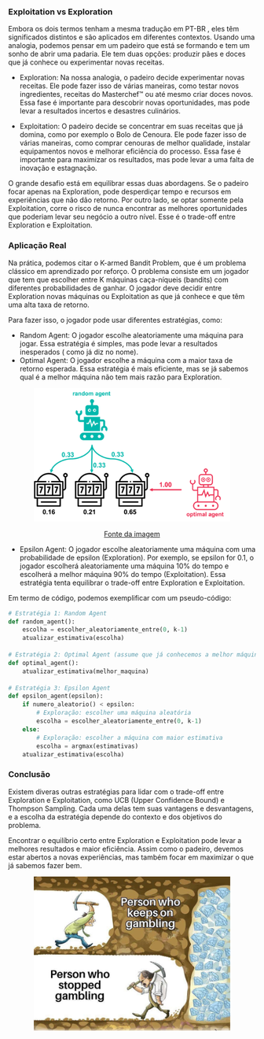 ### Exploitation vs Exploration

Embora os dois termos tenham a mesma tradução em PT-BR , eles têm significados distintos e são aplicados em diferentes contextos.
Usando uma analogia, podemos pensar em um padeiro que está se formando e tem um sonho de abrir uma padaria. Ele tem duas opções: produzir pães e doces que já conhece ou experimentar novas receitas. 

- Exploration: Na nossa analogia, o padeiro decide experimentar novas receitas. Ele pode fazer isso de várias maneiras, como testar novos ingredientes, receitas do Masterchef™️ ou até mesmo criar doces novos. Essa fase é importante para descobrir novas oportunidades, mas pode levar a resultados incertos e desastres culinários.

- Exploitation: O padeiro decide se concentrar em suas receitas que já domina, como por exemplo o Bolo de Cenoura. Ele pode fazer isso de várias maneiras, como comprar cenouras de melhor qualidade, instalar equipamentos novos e melhorar eficiência do processo. Essa fase é importante para maximizar os resultados, mas pode levar a uma falta de inovação e estagnação.

O grande desafio está em equilibrar essas duas abordagens. Se o padeiro focar apenas na Exploration, pode desperdiçar tempo e recursos em experiências que não dão retorno. Por outro lado, se optar somente pela Exploitation, corre o risco de nunca encontrar as melhores oportunidades que poderiam levar seu negócio a outro nível. Esse é o trade-off entre Exploration e Exploitation.

### Aplicação Real
Na prática, podemos citar o K-armed Bandit Problem, que é um problema clássico em aprendizado por reforço. O problema consiste em um jogador que tem que escolher entre K máquinas caça-níqueis (bandits) com diferentes probabilidades de ganhar. O jogador deve decidir entre Exploration novas máquinas ou Exploitation as que já conhece e que têm uma alta taxa de retorno.

Para fazer isso, o jogador pode usar diferentes estratégias, como:
- Random Agent: O jogador escolhe aleatoriamente uma máquina para jogar. Essa estratégia é simples, mas pode levar a resultados inesperados ( como já diz no nome).
- Optimal Agent: O jogador escolhe a máquina com a maior taxa de retorno esperada. Essa estratégia é mais eficiente, mas se já sabemos qual é a melhor máquina não tem mais razão para Exploration.

<p align="center">
  <img src="assets/agents-1.png" alt="Descrição da imagem" width="400"/>
</p>
<p align="center">
  <a href="https://towardsdatascience.com/solving-multi-armed-bandit-problems-53c73940244a/">Fonte da imagem</a>
</p>

- Epsilon Agent: O jogador escolhe aleatoriamente uma máquina com uma probabilidade de epsilon (Exploration). Por exemplo, se epsilon for 0.1, o jogador escolherá aleatoriamente uma máquina 10% do tempo e escolherá a melhor máquina 90% do tempo (Exploitation). Essa estratégia tenta equilibrar o trade-off entre Exploration e Exploitation.

Em termo de código, podemos exemplificar com um pseudo-código:
```python
# Estratégia 1: Random Agent
def random_agent():
    escolha = escolher_aleatoriamente_entre(0, k-1)
    atualizar_estimativa(escolha)

# Estratégia 2: Optimal Agent (assume que já conhecemos a melhor máquina)
def optimal_agent():
    atualizar_estimativa(melhor_maquina)

# Estratégia 3: Epsilon Agent
def epsilon_agent(epsilon):
    if numero_aleatorio() < epsilon:
        # Exploração: escolher uma máquina aleatória
        escolha = escolher_aleatoriamente_entre(0, k-1)
    else:
        # Exploração: escolher a máquina com maior estimativa
        escolha = argmax(estimativas)
    atualizar_estimativa(escolha)


```

### Conclusão
Existem diveras outras estratégias para lidar com o trade-off entre Exploration e Exploitation, como UCB (Upper Confidence Bound) e Thompson Sampling. Cada uma delas tem suas vantagens e desvantagens, e a escolha da estratégia depende do contexto e dos objetivos do problema.

Encontrar o equilíbrio certo entre Exploration e Exploitation pode levar a melhores resultados e maior eficiência. Assim como o padeiro, devemos estar abertos a novas experiências, mas também focar em maximizar o que já sabemos fazer bem.

<p align="center">
  <img src="assets/gambler.jpeg" alt="Descrição da imagem 2" width="400"/>
</p>